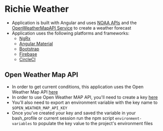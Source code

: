 # Richie Weather
- Application is built with Angular and uses [NOAA APIs](https://www.weather.gov/documentation/services-web-api) and the [OpenWeatherMapAPI Service](https://openweathermap.org/api) to create a weather forecast
- Application uses the following platforms and frameworks:
    - [NgRx](https://ngrx.io/) 
    - [Angular Material](https://material.angular.io/)
    - [Bootstrap](https://getbootstrap.com/)
    - [Firebase](https://firebase.google.com/)
    - [CircleCI](https://circleci.com/)

## Open Weather Map API
- In order to get current conditions, this application uses the Open Weather Map API [here](https://openweathermap.org/api)
- In order to use Open Weather MAP API, you'll need to create a key [here](https://openweathermap.org/appid)
- You'll also need to export an environment variable with the key name to `$OPEN_WEATHER_MAP_API_KEY`
- Once you've created your key and saved the variable in your bash_profile or current session run the npm script `environment-variables` to populate the key value to the project's environment files
